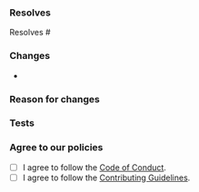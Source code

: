 ### Resolves

<!-- Which issue(s) does this pull request fix or resolve? -->

Resolves #

### Changes

<!-- Please describe the changes made. -->

-

### Reason for changes

<!-- Why did you make them? -->

### Tests

<!-- Have you tested this PR? If so, how? If not, please do so before submitting the PR. -->

### Agree to our policies

<!-- By submitting this issue, you agree to follow our policies. -->

-   [ ] I agree to follow the [Code of Conduct](https://github.com/onedotprojects/auth/blob/issues/.github/CODE_OF_CONDUCT.md).
-   [ ] I agree to follow the [Contributing Guidelines](https://github.com/onedotprojects/auth/blob/issues/.github/CONTRIBUTING.md).
